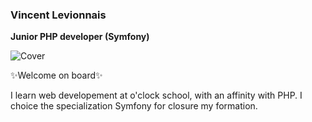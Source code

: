 ### Vincent Levionnais 

**Junior PHP developer (Symfony)**

![Cover](https://github.com/vincentlevionnais/vincentlevionnais/img/cover.jpg)  

✨Welcome on board✨

I learn web developement at o'clock school, with an affinity with PHP. I choice the specialization Symfony for closure my formation.
